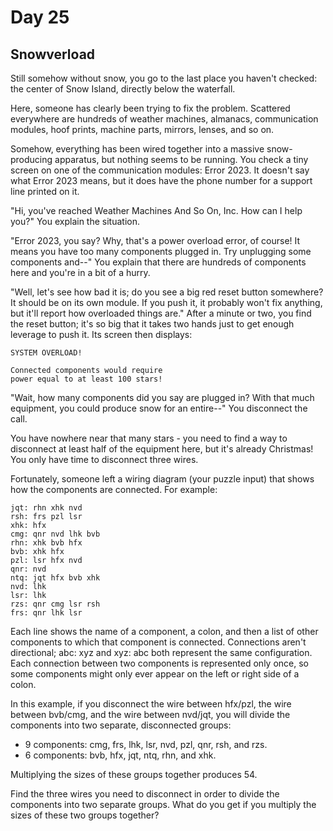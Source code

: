 # Day 25

## Snowverload

Still somehow without snow, you go to the last place you haven't checked: the center of Snow Island, directly below the 
waterfall.

Here, someone has clearly been trying to fix the problem. Scattered everywhere are hundreds of weather machines, 
almanacs, communication modules, hoof prints, machine parts, mirrors, lenses, and so on.

Somehow, everything has been wired together into a massive snow-producing apparatus, but nothing seems to be running. 
You check a tiny screen on one of the communication modules: Error 2023. It doesn't say what Error 2023 means, but it 
does have the phone number for a support line printed on it.

"Hi, you've reached Weather Machines And So On, Inc. How can I help you?" You explain the situation.

"Error 2023, you say? Why, that's a power overload error, of course! It means you have too many components plugged in. 
Try unplugging some components and--" You explain that there are hundreds of components here and you're in a bit of a 
hurry.

"Well, let's see how bad it is; do you see a big red reset button somewhere? It should be on its own module. If you push
it, it probably won't fix anything, but it'll report how overloaded things are." After a minute or two, you find the
reset button; it's so big that it takes two hands just to get enough leverage to push it. Its screen then displays:

```
SYSTEM OVERLOAD!

Connected components would require
power equal to at least 100 stars!
```

"Wait, how many components did you say are plugged in? With that much equipment, you could produce snow for an entire--" 
You disconnect the call.

You have nowhere near that many stars - you need to find a way to disconnect at least half of the equipment here, but 
it's already Christmas! You only have time to disconnect three wires.

Fortunately, someone left a wiring diagram (your puzzle input) that shows how the components are connected. For example:

```
jqt: rhn xhk nvd
rsh: frs pzl lsr
xhk: hfx
cmg: qnr nvd lhk bvb
rhn: xhk bvb hfx
bvb: xhk hfx
pzl: lsr hfx nvd
qnr: nvd
ntq: jqt hfx bvb xhk
nvd: lhk
lsr: lhk
rzs: qnr cmg lsr rsh
frs: qnr lhk lsr
```

Each line shows the name of a component, a colon, and then a list of other components to which that component is 
connected. Connections aren't directional; abc: xyz and xyz: abc both represent the same configuration. Each connection 
between two components is represented only once, so some components might only ever appear on the left or right side of
a colon.

In this example, if you disconnect the wire between hfx/pzl, the wire between bvb/cmg, and the wire between nvd/jqt, you
will divide the components into two separate, disconnected groups:

- 9 components: cmg, frs, lhk, lsr, nvd, pzl, qnr, rsh, and rzs.
- 6 components: bvb, hfx, jqt, ntq, rhn, and xhk.

Multiplying the sizes of these groups together produces 54.

Find the three wires you need to disconnect in order to divide the components into two separate groups. What do you get 
if you multiply the sizes of these two groups together?